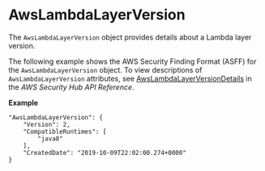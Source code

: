# AwsLambdaLayerVersion<a name="asff-resourcedetails-awslambdalayerversion"></a>

The `AwsLambdaLayerVersion` object provides details about a Lambda layer version\.

The following example shows the AWS Security Finding Format \(ASFF\) for the `AwsLambdaLayerVersion` object\. To view descriptions of `AwsLambdaLayerVersion` attributes, see [AwsLambdaLayerVersionDetails](https://docs.aws.amazon.com/securityhub/1.0/APIReference/API_AwsLambdaLayerVersionDetails.html) in the *AWS Security Hub API Reference*\.

**Example**

```
"AwsLambdaLayerVersion": {
    "Version": 2,
    "CompatibleRuntimes": [
        "java8"
    ],
    "CreatedDate": "2019-10-09T22:02:00.274+0000"
}
```